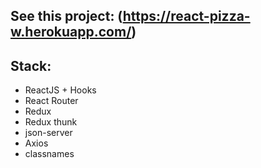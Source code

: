 ## See this project: (https://react-pizza-w.herokuapp.com/)

## Stack:
- ReactJS + Hooks
- React Router
- Redux
- Redux thunk
- json-server
- Axios
- classnames
